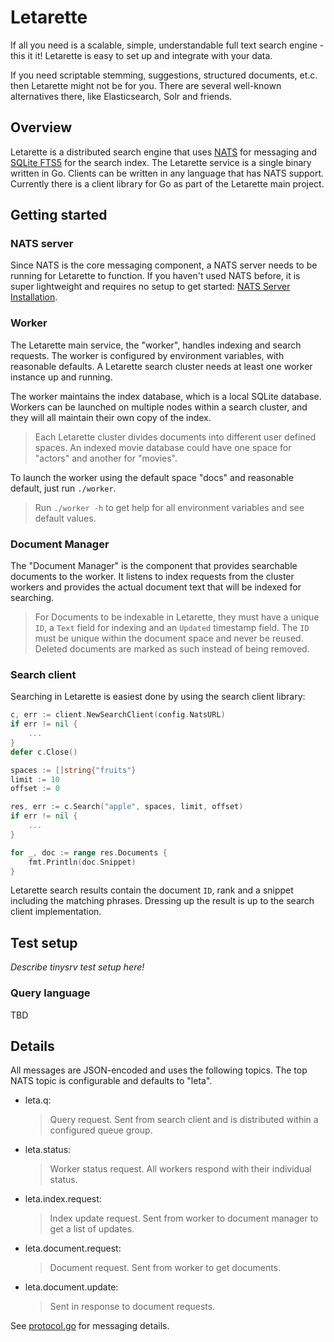 # Letarette

If all you need is a scalable, simple, understandable full text search engine - this it it!
Letarette is easy to set up and integrate with your data.

If you need scriptable stemming, suggestions, structured documents, et.c. then Letarette might not be for you.
There are several well-known alternatives there, like Elasticsearch, Solr and friends.

## Overview

Letarette is a distributed search engine that uses [NATS][NATS] for messaging and [SQLite FTS5][FTS5] for the search index.
The Letarette service is a single binary written in Go. Clients can be written in any language that has NATS
support. Currently there is a client library for Go as part of the Letarette main project.

## Getting started

### NATS server
Since NATS is the core messaging component, a NATS server needs to be running for Letarette to function. If you haven't used NATS before, it is super lightweight and requires no setup to get started: [NATS Server Installation][NATS Installation].

### Worker
The Letarette main service, the "worker", handles indexing and search requests.
The worker is configured by environment variables, with reasonable defaults. A Letarette search cluster needs at least one worker instance up and running.

The worker maintains the index database, which is a local SQLite database. Workers can be launched on multiple nodes within a search cluster, and they will all maintain their own copy of the index.

> Each Letarette cluster divides documents into different user defined spaces. An indexed movie database could have one space for "actors" and another for "movies".

To launch the worker using the default space "docs" and reasonable default, just run `./worker`. 

> Run `./worker -h` to get help for all environment variables and see default values.

### Document Manager
The "Document Manager" is the component that provides searchable documents to the worker. It listens to index requests from the cluster workers and provides the actual document text that will be indexed for searching.

> For Documents to be indexable in Letarette, they must have a unique `ID`, a `Text` field for indexing and an `Updated` timestamp field. The `ID` must be unique within the document space and never be reused. Deleted documents are marked as such instead of being removed.

### Search client
Searching in Letarette is easiest done by using the search client library:

```go
c, err := client.NewSearchClient(config.NatsURL)
if err != nil {
    ...
}
defer c.Close()

spaces := []string{"fruits"}
limit := 10
offset := 0

res, err := c.Search("apple", spaces, limit, offset)
if err != nil {
    ...
}

for _, doc := range res.Documents {
    fmt.Println(doc.Snippet)
}
```

Letarette search results contain the document `ID`, rank and a snippet including the matching phrases. Dressing up the result is up to the search client implementation.

## Test setup

_Describe tinysrv test setup here!_

### Query language

TBD

## Details

All messages are JSON-encoded and uses the following topics.
The top NATS topic is configurable and defaults to "leta".

- leta.q:
    >Query request. Sent from search client and is distributed within a configured queue group.
- leta.status:
    >Worker status request. All workers respond with their individual status.
- leta.index.request:
    >Index update request. Sent from worker to document manager to get a list of updates.
- leta.document.request:
    >Document request. Sent from worker to get documents.
- leta.document.update:
    >Sent in response to document requests.

See [protocol.go](pkg/protocol/protocol.go) for messaging details.

[NATS]: https://nats.io
[FTS5]: https://www.sqlite.org/fts5.html
[NATS Installation]: https://nats-io.github.io/docs/nats_server/installation.html
